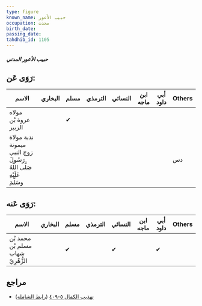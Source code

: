 ```yaml
---
type: figure
known_name: حبيب الأَعور
occupation: محدث
birth_date:
passing_date:
tahdhib_id: 1105
---
```

##### حبيب الأعور المدني

## رَوَى عَن:
| الاسم                                                                | البخاري | مسلم | الترمذي | النسائي | ابن ماجه | أبي داود | Others |
| -------------------------------------------------------------------- | ------- | ---- | ------- | ------- | -------- | -------- | ------ |
| مولاه عروة بْن الزبير                                                |         | ✔    |         |         |          |          |        |
| ندبة مولاة ميمونة زوج النبي رَسُولَ صَلَّى اللَّهُ عَلَيْهِ وسَلَّمَ |         |      |         |         |          |          | دس     |
## رَوَى عَنه:
| الاسم                              | البخاري | مسلم | الترمذي | النسائي | ابن ماجه | أبي داود | Others |
| ---------------------------------- | ------- | ---- | ------- | ------- | -------- | -------- | ------ |
| محمد بْن مسلم بْن شهاب الزُّهْرِيّ |         | ✔    |         | ✔       |          | ✔        |        |
## مراجع
- [تهذيب الكمال ٥-٤٠٩](obsidian://open?vault=Tahdhib-al-Kamal&file=Figures/١١٠٥-حبيب%20الأعور%20المدني) ([رابط الشاملة](https://shamela.ws/book/3722/2487))